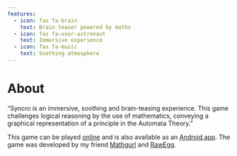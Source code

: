 ```yaml
---
features:
  - icon: fas fa-brain
    text: Brain teaser powered by maths
  - icon: fas fa-user-astronaut
    text: Immersive experience
  - icon: fas fa-music
    text: Soothing atmosphere
---
```


# About

“Syncro is an immersive, soothing and brain-teasing experience.
This game challenges logical reasoning by the use of mathematics, conveying a graphical representation of a principle in the Automata Theory.”

This game can be played [online][syncro-online] and is also available as an [Android app][syncro-android].
The game was developed by my friend [Mathgurl][mathgurl] and [RawEgg][rawegg].

[syncro-online]: https://rawegg.itch.io/syncro
[syncro-android]: https://play.google.com/store/apps/details?id=com.RawEgg.Syncro
[mathgurl]: https://www.youtube.com/channel/UC5RV_s1Jh-jQI4HfexEIb2Q
[rawegg]: https://rawegg.itch.io/
